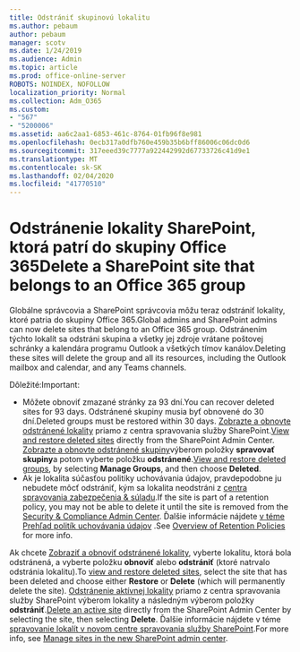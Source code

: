```yaml
---
title: Odstrániť skupinovú lokalitu
ms.author: pebaum
author: pebaum
manager: scotv
ms.date: 1/24/2019
ms.audience: Admin
ms.topic: article
ms.prod: office-online-server
ROBOTS: NOINDEX, NOFOLLOW
localization_priority: Normal
ms.collection: Adm_O365
ms.custom:
- "567"
- "5200006"
ms.assetid: aa6c2aa1-6853-461c-8764-01fb96f8e981
ms.openlocfilehash: 0ecb317a0dfb760e459b35b6bff86006c06dc0d6
ms.sourcegitcommit: 317eeed39c7777a922442992d67733726c41d9e1
ms.translationtype: MT
ms.contentlocale: sk-SK
ms.lasthandoff: 02/04/2020
ms.locfileid: "41770510"
---
```

# <a name="delete-a-sharepoint-site-that-belongs-to-an-office-365-group"></a><span data-ttu-id="b355e-102">Odstránenie lokality SharePoint, ktorá patrí do skupiny Office 365</span><span class="sxs-lookup"><span data-stu-id="b355e-102">Delete a SharePoint site that belongs to an Office 365 group</span></span>

<span data-ttu-id="b355e-103">Globálne správcovia a SharePoint správcovia môžu teraz odstrániť lokality, ktoré patria do skupiny Office 365.</span><span class="sxs-lookup"><span data-stu-id="b355e-103">Global admins and SharePoint admins can now delete sites that belong to an Office 365 group.</span></span> <span data-ttu-id="b355e-104">Odstránením týchto lokalít sa odstráni skupina a všetky jej zdroje vrátane poštovej schránky a kalendára programu Outlook a všetkých tímov kanálov.</span><span class="sxs-lookup"><span data-stu-id="b355e-104">Deleting these sites will delete the group and all its resources, including the Outlook mailbox and calendar, and any Teams channels.</span></span>
  
<span data-ttu-id="b355e-105">Dôležité:</span><span class="sxs-lookup"><span data-stu-id="b355e-105">Important:</span></span>

- <span data-ttu-id="b355e-106">Môžete obnoviť zmazané stránky za 93 dní.</span><span class="sxs-lookup"><span data-stu-id="b355e-106">You can recover deleted sites for 93 days.</span></span> <span data-ttu-id="b355e-107">Odstránené skupiny musia byť obnovené do 30 dní.</span><span class="sxs-lookup"><span data-stu-id="b355e-107">Deleted groups must be restored within 30 days.</span></span> <span data-ttu-id="b355e-108">[Zobrazte a obnovte odstránené lokality](https://admin.microsoft.com/sharepoint) priamo z centra spravovania služby SharePoint.</span><span class="sxs-lookup"><span data-stu-id="b355e-108">[View and restore deleted sites](https://admin.microsoft.com/sharepoint) directly from the SharePoint Admin Center.</span></span> <span data-ttu-id="b355e-109">[Zobrazte a obnovte odstránené skupiny](https://outlook.office.com/people/group/deleted)výberom položky **spravovať skupiny**a potom vyberte položku **odstránené**.</span><span class="sxs-lookup"><span data-stu-id="b355e-109">[View and restore deleted groups](https://outlook.office.com/people/group/deleted), by selecting **Manage Groups**, and then choose **Deleted**.</span></span>
- <span data-ttu-id="b355e-110">Ak je lokalita súčasťou politiky uchovávania údajov, pravdepodobne ju nebudete môcť odstrániť, kým sa lokalita neodstráni z [centra spravovania zabezpečenia &amp; súladu](https://protection.office.com/?rfr=AdminCenter#/retention).</span><span class="sxs-lookup"><span data-stu-id="b355e-110">If the site is part of a retention policy, you may not be able to delete it until the site is removed from the [Security &amp; Compliance Admin Center](https://protection.office.com/?rfr=AdminCenter#/retention).</span></span> <span data-ttu-id="b355e-111">Ďalšie informácie nájdete [v téme Prehľad politík uchovávania údajov](https://docs.microsoft.com/office365/securitycompliance/retention-policies#content-in-onedrive-accounts-and-sharepoint-sites) .</span><span class="sxs-lookup"><span data-stu-id="b355e-111">See [Overview of Retention Policies](https://docs.microsoft.com/office365/securitycompliance/retention-policies#content-in-onedrive-accounts-and-sharepoint-sites) for more info.</span></span>
  
<span data-ttu-id="b355e-112">Ak chcete [Zobraziť a obnoviť odstránené lokality](https://admin.microsoft.com/sharepoint), vyberte lokalitu, ktorá bola odstránená, a vyberte položku **obnoviť** alebo **odstrániť** (ktoré natrvalo odstránia lokalitu).</span><span class="sxs-lookup"><span data-stu-id="b355e-112">To [view and restore deleted sites](https://admin.microsoft.com/sharepoint), select the site that has been deleted and choose either **Restore** or **Delete** (which will permanently delete the site).</span></span> <span data-ttu-id="b355e-113">[Odstránenie aktívnej lokality](https://admin.microsoft.com/sharepoint) priamo z centra spravovania služby SharePoint výberom lokality a následným výberom položky **odstrániť**.</span><span class="sxs-lookup"><span data-stu-id="b355e-113">[Delete an active site](https://admin.microsoft.com/sharepoint) directly from the SharePoint Admin Center by selecting the site, then selecting **Delete**.</span></span> <span data-ttu-id="b355e-114">Ďalšie informácie nájdete v téme [spravovanie lokalít v novom centre spravovania služby SharePoint](https://docs.microsoft.com/sharepoint/manage-sites-in-new-admin-center).</span><span class="sxs-lookup"><span data-stu-id="b355e-114">For more info, see [Manage sites in the new SharePoint admin center](https://docs.microsoft.com/sharepoint/manage-sites-in-new-admin-center).</span></span>
  
